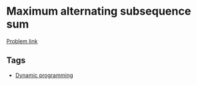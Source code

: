 # Maximum alternating subsequence sum

[Problem link](https://leetcode.com/problems/maximum-alternating-subsequence-sum)

## Tags

* [Dynamic programming](/README.md#Dynamic_programming)
